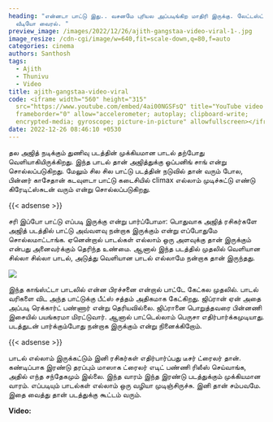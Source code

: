 ```yaml
---
heading: "என்னடா பாட்டு இது.. வசனமே புரியல அப்படிங்கிற மாதிரி இருக்கு. லேட்டஸ்ட்
  வீடியோ வைரல். "
preview_image: /images/2022/12/26/ajith-gangstaa-video-viral-1-.jpg
image_resize: /cdn-cgi/image/w=640,fit=scale-down,q=80,f=auto
categories: cinema
authors: Santhosh
tags:
  - Ajith
  - Thunivu
  - Video
title: ajith-gangstaa-video-viral
code: <iframe width="560" height="315"
  src="https://www.youtube.com/embed/4ai00NGSFsQ" title="YouTube video player"
  frameborder="0" allow="accelerometer; autoplay; clipboard-write;
  encrypted-media; gyroscope; picture-in-picture" allowfullscreen></iframe>
date: 2022-12-26 08:46:10 +0530
---
```

தல அஜித் நடிக்கும் துணிவு படத்தின் முக்கியமான பாடல் தற்போது வெளியாகியிருக்கிறது. இந்த பாடல் தான் அஜித்துக்கு ஓப்பனிங் சாங் என்று சொல்லப்படுகிறது. மேலும் சில சில பாட்டு படத்தின் நடுவில் தான் வரும் போல, பின்னர் காசேதான் கடவுளடா பாட்டு கடைசியில் climax எல்லாம் முடிச்சுட்டு எண்டு கிரேடிட்ஸ்சுடன் வரும் என்று சொல்லப்படுகிறது. 

{{< adsense >}}

சரி இப்போ பாட்டு எப்படி இருக்கு என்று பார்ப்போமா: பொதுவாக அஜித் ரசிகர்களே அஜித் படத்தில் பாட்டு அவ்வளவு நன்றாக இருக்கும் என்று எப்போதுமே சொல்லமாட்டாங்க. ஏனென்றால் பாடல்கள் எல்லாம் ஒரு அளவுக்கு தான் இருக்கும் என்பது அனைவர்க்கும் தெரிந்த உண்மை. ஆனால் இந்த படத்தில் முதலில் வெளியான சில்லா சில்லா பாடல், அடுத்து வெளியான பாடல் எல்லாமே நன்றாக தான் இருந்தது. 

![](/images/2022/12/26/ajith-gangstaa-video-viral-2-.jpg)

இந்த காங்ஸ்ட்டா பாடலில் என்ன பிரச்சனை என்றால் பாட்டே கேட்கல முதலில். பாடல் வரிகளை விட அந்த பாட்டுக்கு பீட்ஸ் சத்தம் அதிகமாக கேட்கிறது. ஜிப்ரான் ஏன் அதை அப்படி ரெக்கார்ட் பண்ணார் என்று தெரியவில்லை. ஜிப்ரானை பொறுத்தவரை பின்னணி இசையில் பயங்கரமா மிரட்டுவார். ஆனால் பாட்டெல்லாம் பெருசா எதிர்பார்க்கமுடியாது. படத்துடன் பார்க்கும்போது நன்றாக இருக்கும் என்று நினைக்கிறோம்.

{{< adsense >}}

பாடல் எல்லாம் இருக்கட்டும் இனி ரசிகர்கள் எதிர்பார்ப்பது டீசர் ட்ரைலர் தான். கண்டிப்பாக இரண்டு தரப்பும் மாஸாக ட்ரைலர் எடிட் பண்ணி ரிலீஸ் செய்வாங்க, அதில் எந்த சந்தேகமும் இல்லை. இந்த வாரம் இந்த இரண்டு படத்துக்கும் முக்கியமான வாரம். எப்படியும் பாடல்கள் எல்லாம் ஒரு வழியா முடிஞ்சிருச்சு. இனி தான் சம்பவமே. இதை வைத்து தான் படத்துக்கு கூட்டம் வரும். 

**V﻿ideo:**